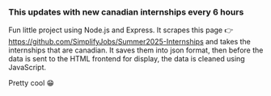 ### This updates with new canadian internships every 6 hours

Fun little project using Node.js and Express. It scrapes this page 👉 https://github.com/SimplifyJobs/Summer2025-Internships and takes the internships that are canadian. It saves them into json format, then before the data is sent to the HTML frontend for display, the data is cleaned using JavaScript. 

Pretty cool 😁
